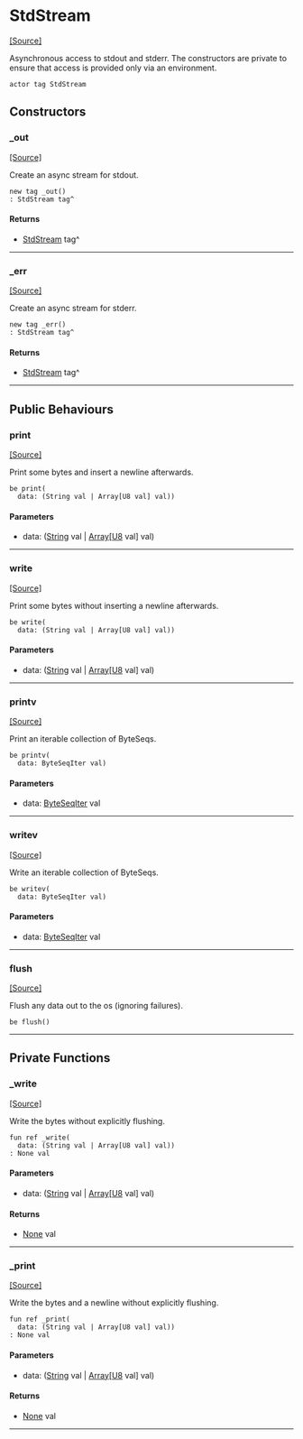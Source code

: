 # StdStream
<span class="source-link">[[Source]](src/builtin/std_stream.md#L38)</span>

Asynchronous access to stdout and stderr. The constructors are private to
ensure that access is provided only via an environment.


```pony
actor tag StdStream
```

## Constructors

### _out
<span class="source-link">[[Source]](src/builtin/std_stream.md#L45)</span>


Create an async stream for stdout.


```pony
new tag _out()
: StdStream tag^
```

#### Returns

* [StdStream](builtin-StdStream.md) tag^

---

### _err
<span class="source-link">[[Source]](src/builtin/std_stream.md#L51)</span>


Create an async stream for stderr.


```pony
new tag _err()
: StdStream tag^
```

#### Returns

* [StdStream](builtin-StdStream.md) tag^

---

## Public Behaviours

### print
<span class="source-link">[[Source]](src/builtin/std_stream.md#L57)</span>


Print some bytes and insert a newline afterwards.


```pony
be print(
  data: (String val | Array[U8 val] val))
```
#### Parameters

*   data: ([String](builtin-String.md) val | [Array](builtin-Array.md)\[[U8](builtin-U8.md) val\] val)

---

### write
<span class="source-link">[[Source]](src/builtin/std_stream.md#L63)</span>


Print some bytes without inserting a newline afterwards.


```pony
be write(
  data: (String val | Array[U8 val] val))
```
#### Parameters

*   data: ([String](builtin-String.md) val | [Array](builtin-Array.md)\[[U8](builtin-U8.md) val\] val)

---

### printv
<span class="source-link">[[Source]](src/builtin/std_stream.md#L69)</span>


Print an iterable collection of ByteSeqs.


```pony
be printv(
  data: ByteSeqIter val)
```
#### Parameters

*   data: [ByteSeqIter](builtin-ByteSeqIter.md) val

---

### writev
<span class="source-link">[[Source]](src/builtin/std_stream.md#L77)</span>


Write an iterable collection of ByteSeqs.


```pony
be writev(
  data: ByteSeqIter val)
```
#### Parameters

*   data: [ByteSeqIter](builtin-ByteSeqIter.md) val

---

### flush
<span class="source-link">[[Source]](src/builtin/std_stream.md#L85)</span>


Flush any data out to the os (ignoring failures).


```pony
be flush()
```

---

## Private Functions

### _write
<span class="source-link">[[Source]](src/builtin/std_stream.md#L91)</span>


Write the bytes without explicitly flushing.


```pony
fun ref _write(
  data: (String val | Array[U8 val] val))
: None val
```
#### Parameters

*   data: ([String](builtin-String.md) val | [Array](builtin-Array.md)\[[U8](builtin-U8.md) val\] val)

#### Returns

* [None](builtin-None.md) val

---

### _print
<span class="source-link">[[Source]](src/builtin/std_stream.md#L97)</span>


Write the bytes and a newline without explicitly flushing.


```pony
fun ref _print(
  data: (String val | Array[U8 val] val))
: None val
```
#### Parameters

*   data: ([String](builtin-String.md) val | [Array](builtin-Array.md)\[[U8](builtin-U8.md) val\] val)

#### Returns

* [None](builtin-None.md) val

---

